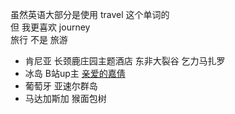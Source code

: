 虽然英语大部分是使用 travel 这个单词的  
但 我更喜欢 journey  
旅行 不是 旅游  


- 肯尼亚 长颈鹿庄园主题酒店   东非大裂谷 乞力马扎罗
- 冰岛  B站up主 [亲爱的嘉倩](https://space.bilibili.com/388362147)  
- 葡萄牙 亚速尔群岛
- 马达加斯加 猴面包树
